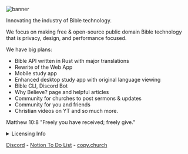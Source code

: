 ![banner](https://github.com/user-attachments/assets/b7e275a7-ee86-41a5-8e9b-6d5e72de641c)

Innovating the industry of Bible technology.

We focus on making free & open-source public domain Bible technology that is privacy, design, and performance focused.

We have big plans:
- Bible API written in Rust with major translations
- Rewrite of the Web App
- Mobile study app
- Enhanced desktop study app with original language viewing
- Bible CLI, Discord Bot
- Why Believe? page and helpful articles
- Community for churches to post sermons & updates
- Community for you and friends
- Christian videos on YT
and so much more.

Matthew 10:8 "Freely you have received; freely give."

<details>
  <summary>Licensing Info</summary>
   <br>
  All of Bibleio's projects are licensed under the <a href="https://choosealicense.com/licenses/mit-0/">MIT No Attribution</a> license. You can copy, translate, modify, and distribute this resource, without restriction, and without     needing to ask permission. Why? For the sake of the gospel (Matt 10:8). <br> <br>
  
  Check out why you should do the same by clicking this: <br> <br>

  [<img src="https://copy.church/badges/lcc_alt_pde.png" alt="Freely given, no conditions!" width="300"/>](https://copy.church/explain/importance/)
</details>

[Discord](https://discord.gg/7eVCyQ5GGb) - [Notion To Do List](https://cat-skate-e91.notion.site/Tasks-102aafe2ea3c8158b203e996e06c9aa7) - [copy.church](https://copy.church)
